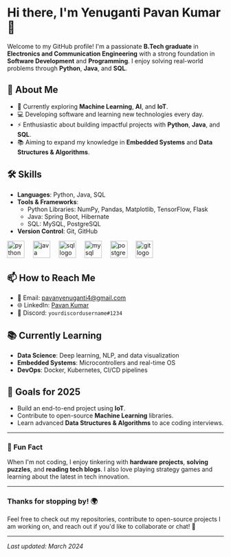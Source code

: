 # Hi there, I'm Yenuganti Pavan Kumar 👋

Welcome to my GitHub profile! I'm a passionate **B.Tech graduate** in **Electronics and Communication Engineering** with a strong foundation in **Software Development** and **Programming**. I enjoy solving real-world problems through **Python**, **Java**, and **SQL**.

## 🚀 About Me
- 🌱 Currently exploring **Machine Learning**, **AI**, and **IoT**.
- 💻 Developing software and learning new technologies every day.
- ⚡ Enthusiastic about building impactful projects with **Python**, **Java**, and **SQL**.
- 📚 Aiming to expand my knowledge in **Embedded Systems** and **Data Structures & Algorithms**.

## 🛠 Skills
- **Languages**: Python, Java, SQL
- **Tools & Frameworks**: 
  - Python Libraries: NumPy, Pandas, Matplotlib, TensorFlow, Flask
  - Java: Spring Boot, Hibernate
  - SQL: MySQL, PostgreSQL
- **Version Control**: Git, GitHub

<div align="left">
  <img src="https://cdn.jsdelivr.net/gh/devicons/devicon/icons/python/python-original.svg" height="40" alt="python logo"  />
  <img width="12" />
  <img src="https://cdn.jsdelivr.net/gh/devicons/devicon/icons/java/java-original.svg" height="40" alt="java logo"  />
  <img width="12" />
  <img src="https://cdn.jsdelivr.net/gh/devicons/devicon/icons/sql/sql-original.svg" height="40" alt="sql logo"  />
  <img width="12" />
  <img src="https://cdn.jsdelivr.net/gh/devicons/devicon/icons/mysql/mysql-original.svg" height="40" alt="mysql logo"  />
  <img width="12" />
  <img src="https://cdn.jsdelivr.net/gh/devicons/devicon/icons/postgresql/postgresql-original.svg" height="40" alt="postgresql logo"  />
  <img width="12" />
  <img src="https://cdn.jsdelivr.net/gh/devicons/devicon/icons/git/git-original.svg" height="40" alt="git logo"  />
</div>

## 📫 How to Reach Me
- 📧 Email: [pavanyenuganti4@gmail.com](mailto:pavanyenuganti4@gmail.com)
- 🌐 LinkedIn: [Pavan Kumar](https://www.linkedin.com/in/pavan-kumar-b6030b281)
- 💬 Discord: `yourdiscordusername#1234`

## 📚 Currently Learning
- **Data Science**: Deep learning, NLP, and data visualization
- **Embedded Systems**: Microcontrollers and real-time OS
- **DevOps**: Docker, Kubernetes, CI/CD pipelines

## 🎯 Goals for 2025
- Build an end-to-end project using **IoT**.
- Contribute to open-source **Machine Learning** libraries.
- Learn advanced **Data Structures & Algorithms** to ace coding interviews.

---

### 🌟 Fun Fact
When I'm not coding, I enjoy tinkering with **hardware projects**, **solving puzzles**, and **reading tech blogs**. I also love playing strategy games and learning about the latest in tech innovation.

---

### Thanks for stopping by! 🌍  
Feel free to check out my repositories, contribute to open-source projects I am working on, and reach out if you'd like to collaborate or chat! 🙌

---

*Last updated: March 2024*


